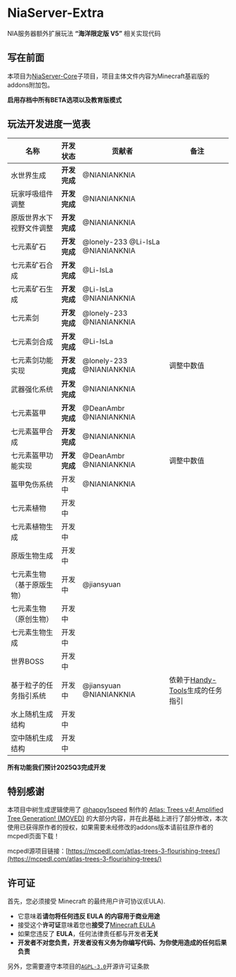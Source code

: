 # NiaServer-Extra

NIA服务器额外扩展玩法 **“海洋限定版 V5”** 相关实现代码

## 写在前面

本项目为[NiaServer-Core](https://github.com/Nia-Server/NiaServer-Core)子项目，项目主体文件内容为Minecraft基岩版的addons附加包。

**启用存档中所有BETA选项以及教育版模式**

## 玩法开发进度一览表

| 名称 | 开发状态 | 贡献者 | 备注 |
| --- | --- | --- | --- |
| 水世界生成 | **开发完成** | @NIANIANKNIA | |
| 玩家呼吸组件调整 | **开发完成** | @NIANIANKNIA | |
| 原版世界水下视野文件调整 | **开发完成** | @NIANIANKNIA | |
| 七元素矿石 | **开发完成** | @lonely-233 @Li-IsLa @NIANIANKNIA | |
| 七元素矿石合成 | **开发完成** | @Li-IsLa | |
| 七元素矿石生成 | **开发完成** | @Li-IsLa @NIANIANKNIA | |
| 七元素剑 | **开发完成** | @lonely-233 @NIANIANKNIA | |
| 七元素剑合成 | **开发完成** | @Li-IsLa | |
| 七元素剑功能实现 | **开发完成** | @lonely-233 @NIANIANKNIA | 调整中数值 |
| 武器强化系统 | **开发完成** | @NIANIANKNIA | |
| 七元素盔甲 | **开发完成** | @DeanAmbr @NIANIANKNIA | |
| 七元素盔甲合成 | **开发完成** | @NIANIANKNIA | |
| 七元素盔甲功能实现 | **开发完成** | @DeanAmbr @NIANIANKNIA | 调整中数值 |
| 盔甲免伤系统 | 开发中 | @NIANIANKNIA | |
| 七元素植物 | 开发中 | | |
| 七元素植物生成 | 开发中 | | |
| 原版生物生成 | 开发中 | | |
| 七元素生物（基于原版生物） | 开发中 | @jiansyuan | |
| 七元素生物（原创生物） | 开发中 | | |
| 七元素生物生成 | 开发中 | | |
| 世界BOSS | 开发中 | | |
| 基于粒子的任务指引系统 | 开发中 | @jiansyuan @NIANIANKNIA | 依赖于[Handy-Tools](https://github.com/Nia-Server/Handy-Tools)生成的任务指引 |
| 水上随机生成结构 | 开发中 | | |
| 空中随机生成结构 | 开发中 | | |

**所有功能我们预计2025Q3完成开发**

## 特别感谢

本项目中树生成逻辑使用了 [@happy1speed](https://mcpedl.com/user/happy1speed/) 制作的 [Atlas: Trees v4! Amplified Tree Generation! (MOVED)](https://mcpedl.com/atlas-trees-3-flourishing-trees/) 的大部分内容，并在此基础上进行了部分修改，本次使用已获得原作者的授权，如果需要未经修改的addons版本请前往原作者的mcpedl页面下载！

mcpedl源项目链接：[https://mcpedl.com/atlas-trees-3-flourishing-trees/](https://mcpedl.com/atlas-trees-3-flourishing-trees/)

## 许可证

首先，您必须接受 Minecraft 的最终用户许可协议(EULA).

- 它意味着**请勿将任何违反 EULA 的内容用于商业用途**
- 接受这个**许可证**意味着您也**接受了**[Minecraft EULA](https://account.mojang.com/terms)
- 如果您违反了 **EULA**，任何法律责任都与开发者**无关**
- **开发者不对您负责，开发者没有义务为你编写代码、为你使用造成的任何后果负责**

另外，您需要遵守本项目的[`AGPL-3.0`](https://github.com/Nia-Server/NiaServer-Extra/blob/main/LICENSE)开源许可证条款



